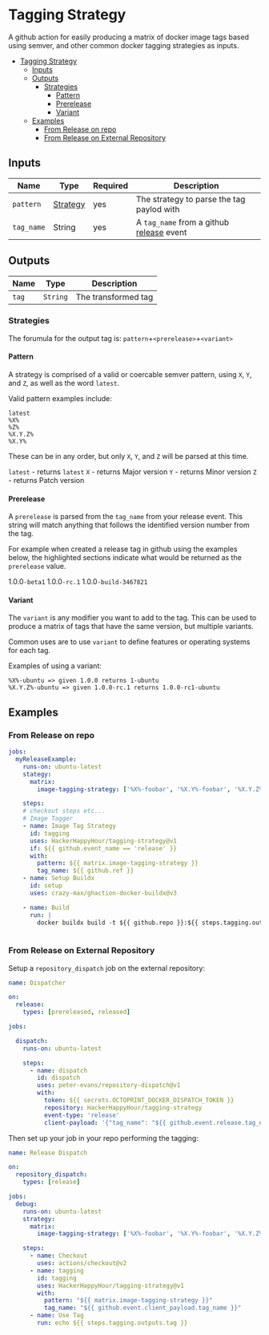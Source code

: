 # Tagging Strategy

A github action for easily producing a matrix of docker image tags based
using semver, and other common docker tagging strategies as inputs.

- [Tagging Strategy](#tagging-strategy)
  - [Inputs](#inputs)
  - [Outputs](#outputs)
    - [Strategies](#strategies)
      - [Pattern](#pattern)
      - [Prerelease](#prerelease)
      - [Variant](#variant)
  - [Examples](#examples)
    - [From Release on repo](#from-release-on-repo)
    - [From Release on External Repository](#from-release-on-external-repository)

## Inputs

| Name             | Type    | Required   | Description                        |
|------------------|---------|------------|------------------------------------|
| `pattern`        | [Strategy](#strategies) | yes | The strategy to parse the tag paylod with |
| `tag_name` | String | yes | A `tag_name` from a github [release][] event |


## Outputs

| Name             | Type    | Description |
|------------------|---------|-------------|
| `tag` | `String` | The transformed tag |

### Strategies

The forumula for the output tag is: `pattern`+`<prerelease>`+`<variant>`

#### Pattern

A strategy is comprised of a valid or coercable semver pattern, 
using `X`, `Y`, and `Z`, as well as the word `latest`.

Valid pattern examples include:

```
latest
%X%
%Z%
%X.Y.Z%
%X.Y%
```

These can be in any order, but only `X`, `Y`, and `Z` will be parsed at this time.

`latest` - returns `latest`
`X` - returns Major version
`Y` - returns Minor version
`Z` - returns Patch version


#### Prerelease

A `prerelease` is parsed from the `tag_name` from your release event. This string
will match anything that follows the identified version number from the tag.

For example when created a release tag in github using the examples below,
the highlighted sections indicate what would be returned as the `prerelease` value.

1.0.0`-beta1`
1.0.0`-rc.1`
1.0.0`-build-3467821`

#### Variant


The `variant` is any modifier you want to add to the tag. This can be used
to produce a matrix of tags that have the same version, but multiple variants.

Common uses are to use `variant` to define features or operating systems for each tag.

Examples of using a variant:

```
%X%-ubuntu => given 1.0.0 returns 1-ubuntu
%X.Y.Z%-ubuntu => given 1.0.0-rc.1 returns 1.0.0-rc1-ubuntu
```

## Examples

### From Release on repo 
```yaml
jobs:
  myReleaseExample:
    runs-on: ubuntu-latest
    stategy:
      matrix:
        image-tagging-strategy: ['%X%-foobar', '%X.Y%-foobar', '%X.Y.Z%-foobar']

    steps:
    # checkout steps etc...
    # Image Tagger
    - name: Image Tag Strategy
      id: tagging
      uses: HackerHappyHour/tagging-strategy@v1
      if: ${{ github.event_name == 'release' }}
      with:
        pattern: ${{ matrix.image-tagging-strategy }}
        tag_name: ${{ github.ref }}
    - name: Setup Buildx
      id: setup
      uses: crazy-max/ghaction-docker-buildx@v3

    - name: Build
      run: |
        docker buildx build -t ${{ github.repo }}:${{ steps.tagging.outputs.tag }} .
  
```

### From Release on External Repository 

Setup a `repository_dispatch` job on the external repository:

```yaml
name: Dispatcher

on:
  release:
    types: [prereleased, released]

jobs:

  dispatch:
    runs-on: ubuntu-latest

    steps:
      - name: dispatch
        id: dispatch
        uses: peter-evans/repository-dispatch@v1
        with:
          token: ${{ secrets.OCTOPRINT_DOCKER_DISPATCH_TOKEN }}
          repository: HackerHappyHour/tagging-strategy
          event-type: 'release'
          client-payload: '{"tag_name": "${{ github.event.release.tag_name }}"}'

```

Then set up your job in your repo performing the tagging:

```yaml
name: Release Dispatch

on:
  repository_dispatch:
    types: [release]

jobs:
  debug:
    runs-on: ubuntu-latest
    strategy:
      matrix:
        image-tagging-strategy: ['%X%-foobar', '%X.Y%-foobar', '%X.Y.Z%-foobar']

    steps:
      - name: Checkout
        uses: actions/checkout@v2
      - name: tagging
        id: tagging
        uses: HackerHappyHour/tagging-strategy@v1
        with:
          pattern: "${{ matrix.image-tagging-strategy }}"
          tag_name: "${{ github.event.client_payload.tag_name }}"
      - name: Use Tag
        run: echo ${{ steps.tagging.outputs.tag }}

```

[release]: https://docs.github.com/en/actions/reference/events-that-trigger-workflows#release
